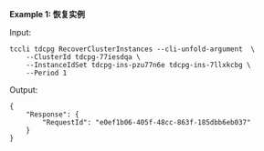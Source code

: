 **Example 1: 恢复实例**



Input: 

```
tccli tdcpg RecoverClusterInstances --cli-unfold-argument  \
    --ClusterId tdcpg-77iesdqa \
    --InstanceIdSet tdcpg-ins-pzu77n6e tdcpg-ins-7llxkcbg \
    --Period 1
```

Output: 
```
{
    "Response": {
        "RequestId": "e0ef1b06-405f-48cc-863f-185dbb6eb037"
    }
}
```


